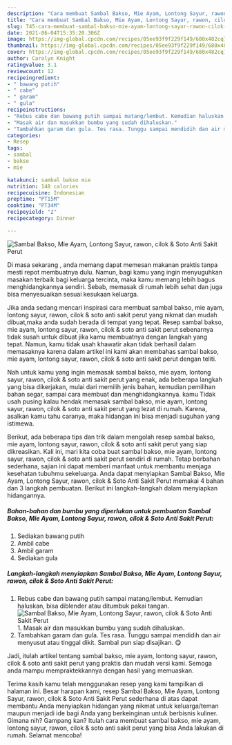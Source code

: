 ```yaml
---
description: "Cara membuat Sambal Bakso, Mie Ayam, Lontong Sayur, rawon, cilok &amp;amp; Soto Anti Sakit Perut yang nikmat dan Mudah Dibuat"
title: "Cara membuat Sambal Bakso, Mie Ayam, Lontong Sayur, rawon, cilok &amp;amp; Soto Anti Sakit Perut yang nikmat dan Mudah Dibuat"
slug: 745-cara-membuat-sambal-bakso-mie-ayam-lontong-sayur-rawon-cilok-and-amp-soto-anti-sakit-perut-yang-nikmat-dan-mudah-dibuat
date: 2021-06-04T15:35:20.306Z
image: https://img-global.cpcdn.com/recipes/05ee93f9f229f149/680x482cq70/sambal-bakso-mie-ayam-lontong-sayur-rawon-cilok-soto-anti-sakit-perut-foto-resep-utama.jpg
thumbnail: https://img-global.cpcdn.com/recipes/05ee93f9f229f149/680x482cq70/sambal-bakso-mie-ayam-lontong-sayur-rawon-cilok-soto-anti-sakit-perut-foto-resep-utama.jpg
cover: https://img-global.cpcdn.com/recipes/05ee93f9f229f149/680x482cq70/sambal-bakso-mie-ayam-lontong-sayur-rawon-cilok-soto-anti-sakit-perut-foto-resep-utama.jpg
author: Carolyn Knight
ratingvalue: 3.1
reviewcount: 12
recipeingredient:
- " bawang putih"
- " cabe"
- " garam"
- " gula"
recipeinstructions:
- "Rebus cabe dan bawang putih sampai matang/lembut. Kemudian haluskan, bisa diblender atau ditumbuk pakai tangan."
- "Masak air dan masukkan bumbu yang sudah dihaluskan."
- "Tambahkan garam dan gula. Tes rasa. Tunggu sampai mendidih dan air menyusut atau tinggal dikit. Sambal pun siap disajikan. 😋"
categories:
- Resep
tags:
- sambal
- bakso
- mie

katakunci: sambal bakso mie 
nutrition: 148 calories
recipecuisine: Indonesian
preptime: "PT15M"
cooktime: "PT34M"
recipeyield: "2"
recipecategory: Dinner

---
```



![Sambal Bakso, Mie Ayam, Lontong Sayur, rawon, cilok &amp; Soto Anti Sakit Perut](https://img-global.cpcdn.com/recipes/05ee93f9f229f149/680x482cq70/sambal-bakso-mie-ayam-lontong-sayur-rawon-cilok-soto-anti-sakit-perut-foto-resep-utama.jpg)

Di masa  sekarang , anda memang dapat memesan makanan praktis tanpa mesti repot membuatnya dulu. Namun, bagi kamu yang ingin menyuguhkan masakan terbaik bagi keluarga tercinta, maka kamu memang lebih bagus menghidangkannya sendiri. Sebab, memasak di rumah lebih sehat dan juga bisa menyesuaikan sesuai kesukaan keluarga.

Jika anda sedang mencari inspirasi cara membuat sambal bakso, mie ayam, lontong sayur, rawon, cilok &amp; soto anti sakit perut yang nikmat dan mudah dibuat,maka anda sudah berada di tempat yang tepat. Resep sambal bakso, mie ayam, lontong sayur, rawon, cilok &amp; soto anti sakit perut  sebenarnya tidak susah untuk dibuat jika kamu membuatnya dengan langkah yang tepat. Namun, kamu tidak usah khawatir akan tidak berhasil dalam memasaknya 
karena dalam artikel ini kami akan membahas sambal bakso, mie ayam, lontong sayur, rawon, cilok &amp; soto anti sakit perut dengan teliti.  



Nah untuk kamu yang ingin memasak sambal bakso, mie ayam, lontong sayur, rawon, cilok &amp; soto anti sakit perut yang enak, ada beberapa langkah yang bisa dikerjakan, mulai dari memilih jenis bahan, kemudian pemilihan bahan segar, sampai cara membuat dan menghidangkannya. kamu Tidak usah pusing kalau hendak memasak sambal bakso, mie ayam, lontong sayur, rawon, cilok &amp; soto anti sakit perut yang lezat di rumah. Karena, asalkan kamu  tahu caranya, maka hidangan ini bisa menjadi suguhan yang istimewa.

Berikut, ada beberapa tips dan trik dalam mengolah resep sambal bakso, mie ayam, lontong sayur, rawon, cilok &amp; soto anti sakit perut yang siap dikreasikan. Kali ini, mari kita coba buat sambal bakso, mie ayam, lontong sayur, rawon, cilok &amp; soto anti sakit perut sendiri di rumah. Tetap berbahan sederhana, sajian ini dapat memberi manfaat untuk membantu menjaga kesehatan tubuhmu sekeluarga. Anda dapat menyiapkan Sambal Bakso, Mie Ayam, Lontong Sayur, rawon, cilok &amp; Soto Anti Sakit Perut memakai 4 bahan dan 3 langkah pembuatan. Berikut ini langkah-langkah dalam menyiapkan hidangannya.

<!--inarticleads1-->

##### Bahan-bahan dan bumbu yang diperlukan untuk pembuatan Sambal Bakso, Mie Ayam, Lontong Sayur, rawon, cilok &amp; Soto Anti Sakit Perut:

1. Sediakan  bawang putih
1. Ambil  cabe
1. Ambil  garam
1. Sediakan  gula




<!--inarticleads2-->

##### Langkah-langkah menyiapkan Sambal Bakso, Mie Ayam, Lontong Sayur, rawon, cilok &amp; Soto Anti Sakit Perut:

1. Rebus cabe dan bawang putih sampai matang/lembut. Kemudian haluskan, bisa diblender atau ditumbuk pakai tangan.
<img src="https://img-global.cpcdn.com/steps/1c08830856233310/160x128cq70/sambal-bakso-mie-ayam-lontong-sayur-rawon-cilok-soto-anti-sakit-perut-langkah-memasak-1-foto.jpg" alt="Sambal Bakso, Mie Ayam, Lontong Sayur, rawon, cilok &amp; Soto Anti Sakit Perut">1. Masak air dan masukkan bumbu yang sudah dihaluskan.
1. Tambahkan garam dan gula. Tes rasa. Tunggu sampai mendidih dan air menyusut atau tinggal dikit. Sambal pun siap disajikan. 😋




Jadi, itulah artikel tentang  sambal bakso, mie ayam, lontong sayur, rawon, cilok &amp; soto anti sakit perut  yang praktis dan mudah versi kami. Semoga anda mampu mempraktekkannya dengan hasil yang memuaskan. 

Terima kasih kamu telah menggunakan resep yang kami tampilkan di halaman ini. Besar harapan kami, resep  Sambal Bakso, Mie Ayam, Lontong Sayur, rawon, cilok &amp; Soto Anti Sakit Perut sederhana di atas dapat membantu Anda menyiapkan hidangan yang nikmat untuk keluarga/teman maupun menjadi ide bagi Anda yang berkeinginan untuk berbisnis kuliner. Gimana nih? Gampang kan? Itulah cara membuat sambal bakso, mie ayam, lontong sayur, rawon, cilok &amp; soto anti sakit perut yang bisa Anda lakukan di rumah. Selamat mencoba!

